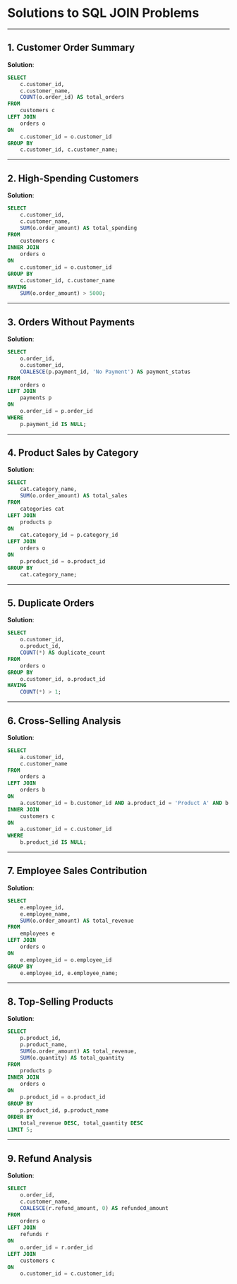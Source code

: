 # Solutions to SQL JOIN Problems

---

## **1. Customer Order Summary**

**Solution**:
```sql
SELECT 
    c.customer_id, 
    c.customer_name, 
    COUNT(o.order_id) AS total_orders
FROM 
    customers c
LEFT JOIN 
    orders o 
ON 
    c.customer_id = o.customer_id
GROUP BY 
    c.customer_id, c.customer_name;
```

---

## **2. High-Spending Customers**

**Solution**:
```sql
SELECT 
    c.customer_id, 
    c.customer_name, 
    SUM(o.order_amount) AS total_spending
FROM 
    customers c
INNER JOIN 
    orders o 
ON 
    c.customer_id = o.customer_id
GROUP BY 
    c.customer_id, c.customer_name
HAVING 
    SUM(o.order_amount) > 5000;
```

---

## **3. Orders Without Payments**

**Solution**:
```sql
SELECT 
    o.order_id, 
    o.customer_id, 
    COALESCE(p.payment_id, 'No Payment') AS payment_status
FROM 
    orders o
LEFT JOIN 
    payments p 
ON 
    o.order_id = p.order_id
WHERE 
    p.payment_id IS NULL;
```

---

## **4. Product Sales by Category**

**Solution**:
```sql
SELECT 
    cat.category_name, 
    SUM(o.order_amount) AS total_sales
FROM 
    categories cat
LEFT JOIN 
    products p 
ON 
    cat.category_id = p.category_id
LEFT JOIN 
    orders o 
ON 
    p.product_id = o.product_id
GROUP BY 
    cat.category_name;
```

---

## **5. Duplicate Orders**

**Solution**:
```sql
SELECT 
    o.customer_id, 
    o.product_id, 
    COUNT(*) AS duplicate_count
FROM 
    orders o
GROUP BY 
    o.customer_id, o.product_id
HAVING 
    COUNT(*) > 1;
```

---

## **6. Cross-Selling Analysis**

**Solution**:
```sql
SELECT 
    a.customer_id, 
    c.customer_name
FROM 
    orders a
LEFT JOIN 
    orders b 
ON 
    a.customer_id = b.customer_id AND a.product_id = 'Product A' AND b.product_id = 'Product B'
INNER JOIN 
    customers c 
ON 
    a.customer_id = c.customer_id
WHERE 
    b.product_id IS NULL;
```

---

## **7. Employee Sales Contribution**

**Solution**:
```sql
SELECT 
    e.employee_id, 
    e.employee_name, 
    SUM(o.order_amount) AS total_revenue
FROM 
    employees e
LEFT JOIN 
    orders o 
ON 
    e.employee_id = o.employee_id
GROUP BY 
    e.employee_id, e.employee_name;
```

---

## **8. Top-Selling Products**

**Solution**:
```sql
SELECT 
    p.product_id, 
    p.product_name, 
    SUM(o.order_amount) AS total_revenue, 
    SUM(o.quantity) AS total_quantity
FROM 
    products p
INNER JOIN 
    orders o 
ON 
    p.product_id = o.product_id
GROUP BY 
    p.product_id, p.product_name
ORDER BY 
    total_revenue DESC, total_quantity DESC
LIMIT 5;
```

---

## **9. Refund Analysis**

**Solution**:
```sql
SELECT 
    o.order_id, 
    c.customer_name, 
    COALESCE(r.refund_amount, 0) AS refunded_amount
FROM 
    orders o
LEFT JOIN 
    refunds r 
ON 
    o.order_id = r.order_id
LEFT JOIN 
    customers c 
ON 
    o.customer_id = c.customer_id;
```


